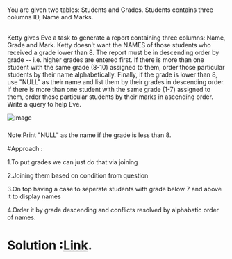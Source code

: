 #
You are given two tables: Students and Grades. Students contains three columns ID, Name and Marks.

##
Ketty gives Eve a task to generate a report containing three columns: Name, Grade and Mark. Ketty doesn't want the NAMES of those students who received a grade lower than 8. The report must be in descending order by grade -- i.e. higher grades are entered first. If there is more than one student with the same grade (8-10) assigned to them, order those particular students by their name alphabetically. Finally, if the grade is lower than 8, use "NULL" as their name and list them by their grades in descending order. If there is more than one student with the same grade (1-7) assigned to them, order those particular students by their marks in ascending order.
Write a query to help Eve.

![image](https://github.com/DeepanRaju-exe/Hacker_Rank_SQL_Solutions/assets/68472546/d2c5e545-a781-48f5-a717-5509f9fbcc3e)

###
Note:Print "NULL"  as the name if the grade is less than 8.

#Approach :

1.To put grades we can just do that via joining

2.Joining them based on condition from question

3.On top having a case to seperate students with grade below 7 and above it to display names 

4.Order it by grade descending and conflicts resolved by alphabatic order of names.

Solution :[Link]().
===============================================


